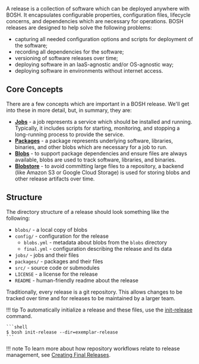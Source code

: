 A release is a collection of software which can be deployed anywhere with BOSH. It encapsulates configurable properties, configuration files, lifecycle concerns, and dependencies which are necessary for operations. BOSH releases are designed to help solve the following problems:

 * capturing all needed configuration options and scripts for deployment of the software;
 * recording all dependencies for the software;
 * versioning of software releases over time;
 * deploying software in an IaaS-agnostic and/or OS-agnostic way;
 * deploying software in environments without internet access.


## Core Concepts

There are a few concepts which are important in a BOSH release. We'll get into these in more detail, but, in summary, they are:

 * **[Jobs](../../../todo.md)** - a job represents a service which should be installed and running. Typically, it includes scripts for starting, monitoring, and stopping a long-running process to provide the service.
 * **[Packages](../../../todo.md)** - a package represents underlying software, libraries, binaries, and other blobs which are necessary for a job to run.
 * **[Blobs](../../../todo.md)** - to support package dependencies and ensure files are always available, blobs are used to track software, libraries, and binaries.
 * **[Blobstore](../../../todo.md)** - to avoid committing large files to a repository, a backend (like Amazon S3 or Google Cloud Storage) is used for storing blobs and other release artifacts over time.


## Structure

The directory structure of a release should look something like the following:

 * `blobs/` - a local copy of blobs
 * `config/` - configuration for the release
    * `blobs.yml` - metadata about blobs from the `blobs` directory
    * `final.yml` - configuration describing the release and its data
 * `jobs/` - jobs and their files
 * `packages/` - packages and their files
 * `src/` - source code or submodules
 * `LICENSE` - a license for the release
 * `README` - human-friendly readme about the release

Traditionally, every release is a git repository. This allows changes to be tracked over time and for releases to be maintained by a larger team.

!!! tip
    To automatically initialize a release and these files, use the [init-release](../../../todo.md) command.

    ```shell
    $ bosh init-release --dir=exemplar-release
    ```

!!! note
    To learn more about how repository workflows relate to release management, see [Creating Final Releases](../../../todo.md).
